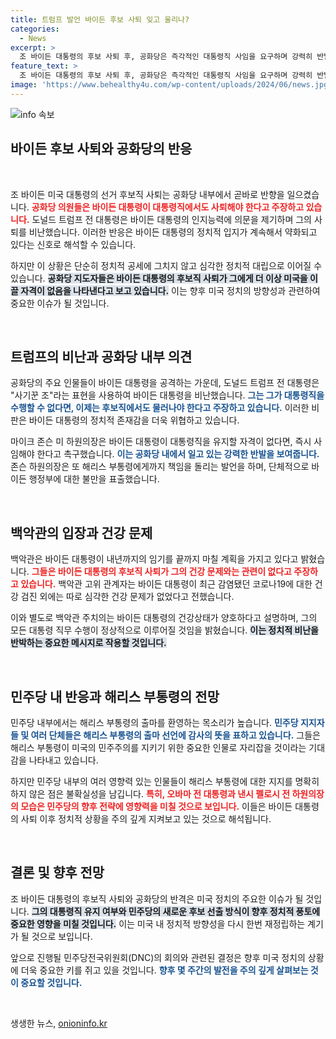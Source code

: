 ```yaml
---
title: 트럼프 발언 바이든 후보 사퇴 잊고 울리나?
categories:
  - News
excerpt: >
  조 바이든 대통령의 후보 사퇴 후, 공화당은 즉각적인 대통령직 사임을 요구하며 강력히 반발하고 있다. 트럼프 전 대통령과 주요 공화당 인사들은 그의 인지능력을 비판하며, 미 하원 의장은 대통령직 수행 자격이 없다는 견해를 피력했다. 이는 민주당 내부의 혼란과 앞으로의 경선에 중대한 영향을 미칠 것으로 예상된다.
feature_text: >
  조 바이든 대통령의 후보 사퇴 후, 공화당은 즉각적인 대통령직 사임을 요구하며 강력히 반발하고 있다. 트럼프 전 대통령과 주요 공화당 인사들은 그의 인지능력을 비판하며, 미 하원 의장은 대통령직 수행 자격이 없다는 견해를 피력했다. 이는 민주당 내부의 혼란과 앞으로의 경선에 중대한 영향을 미칠 것으로 예상된다.
image: 'https://www.behealthy4u.com/wp-content/uploads/2024/06/news.jpg'
---
```


<p><img src="https://www.behealthy4u.com/wp-content/uploads/2024/06/news.jpg" alt="info 속보" /></p>

<h2 data-ke-size="size26">바이든 후보 사퇴와 공화당의 반응</h2>

<p data-ke-size="size16">&nbsp;</p>

<p>조 바이든 미국 대통령의 선거 후보직 사퇴는 공화당 내부에서 곧바로 반향을 일으켰습니다. <b><span style="color: #ee2323;">공화당 의원들은 바이든 대통령이 대통령직에서도 사퇴해야 한다고 주장하고 있습니다.</span></b> 도널드 트럼프 전 대통령은 바이든 대통령의 인지능력에 의문을 제기하며 그의 사퇴를 비난했습니다. 이러한 반응은 바이든 대통령의 정치적 입지가 계속해서 약화되고 있다는 신호로 해석할 수 있습니다.</p>

<p>하지만 이 상황은 단순히 정치적 공세에 그치지 않고 심각한 정치적 대립으로 이어질 수 있습니다. <b><span style="background-color: #21538527;">공화당 지도자들은 바이든 대통령의 후보직 사퇴가 그에게 더 이상 미국을 이끌 자격이 없음을 나타낸다고 보고 있습니다.</span></b> 이는 향후 미국 정치의 방향성과 관련하여 중요한 이슈가 될 것입니다.</p>

<p data-ke-size="size16">&nbsp;</p>

<h2 data-ke-size="size26">트럼프의 비난과 공화당 내부 의견</h2>

<p>공화당의 주요 인물들이 바이든 대통령을 공격하는 가운데, 도널드 트럼프 전 대통령은 "사기꾼 조"라는 표현을 사용하여 바이든 대통령을 비난했습니다. <b><span style="color: #1a5490;">그는 그가 대통령직을 수행할 수 없다면, 이제는 후보직에서도 물러나야 한다고 주장하고 있습니다.</span></b> 이러한 비판은 바이든 대통령의 정치적 존재감을 더욱 위협하고 있습니다.</p>

<p>마이크 존슨 미 하원의장은 바이든 대통령이 대통령직을 유지할 자격이 없다면, 즉시 사임해야 한다고 촉구했습니다. <b><span style="color: #1a5490;">이는 공화당 내에서 일고 있는 강력한 반발을 보여줍니다.</span></b> 존슨 하원의장은 또 해리스 부통령에게까지 책임을 돌리는 발언을 하며, 단체적으로 바이든 행정부에 대한 불만을 표출했습니다.</p>

<p data-ke-size="size16">&nbsp;</p>

<h2 data-ke-size="size26">백악관의 입장과 건강 문제</h2>

<p>백악관은 바이든 대통령이 내년까지의 임기를 끝까지 마칠 계획을 가지고 있다고 밝혔습니다. <b><span style="color: #ee2323;">그들은 바이든 대통령의 후보직 사퇴가 그의 건강 문제와는 관련이 없다고 주장하고 있습니다.</span></b> 백악관 고위 관계자는 바이든 대통령이 최근 감염됐던 코로나19에 대한 건강 검진 외에는 따로 심각한 건강 문제가 없었다고 전했습니다.</p>

<p>이와 별도로 백악관 주치의는 바이든 대통령의 건강상태가 양호하다고 설명하며, 그의 모든 대통령 직무 수행이 정상적으로 이루어질 것임을 밝혔습니다. <b><span style="background-color: #21538527;">이는 정치적 비난을 반박하는 중요한 메시지로 작용할 것입니다.</span></b></p>

<p data-ke-size="size16">&nbsp;</p>

<h2 data-ke-size="size26">민주당 내 반응과 해리스 부통령의 전망</h2>

<p>민주당 내부에서는 해리스 부통령의 출마를 환영하는 목소리가 높습니다. <b><span style="color: #1a5490;">민주당 지지자들 및 여러 단체들은 해리스 부통령의 출마 선언에 감사의 뜻을 표하고 있습니다.</span></b> 그들은 해리스 부통령이 미국의 민주주의를 지키기 위한 중요한 인물로 자리잡을 것이라는 기대감을 나타내고 있습니다.</p>

<p>하지만 민주당 내부의 여러 영향력 있는 인물들이 해리스 부통령에 대한 지지를 명확히 하지 않은 점은 불확실성을 남깁니다. <b><span style="color: #ee2323;">특히, 오바마 전 대통령과 낸시 펠로시 전 하원의장의 모습은 민주당의 향후 전략에 영향력을 미칠 것으로 보입니다.</span></b> 이들은 바이든 대통령의 사퇴 이후 정치적 상황을 주의 깊게 지켜보고 있는 것으로 해석됩니다.</p>

<p data-ke-size="size16">&nbsp;</p>

<h2 data-ke-size="size26">결론 및 향후 전망</h2>

<p>조 바이든 대통령의 후보직 사퇴와 공화당의 반격은 미국 정치의 주요한 이슈가 될 것입니다. <b><span style="background-color: #21538527;">그의 대통령직 유지 여부와 민주당의 새로운 후보 선출 방식이 향후 정치적 풍토에 중요한 영향을 미칠 것입니다.</span></b> 이는 미국 내 정치적 방향성을 다시 한번 재정립하는 계기가 될 것으로 보입니다.</p>

<p>앞으로 진행될 민주당전국위원회(DNC)의 회의와 관련된 결정은 향후 미국 정치의 상황에 더욱 중요한 키를 쥐고 있을 것입니다. <b><span style="color: #1a5490;">향후 몇 주간의 발전을 주의 깊게 살펴보는 것이 중요할 것입니다.</span></b></p>

<p data-ke-size="size16">&nbsp;</p>
생생한 뉴스, <a href="https://onioninfo.kr" rel="dofollow">onioninfo.kr</a>


